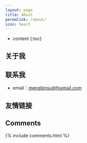 ```yaml
---
layout: page
title: About
permalink: /about/
icon: heart
---
```


* content
{:toc}

## 关于我

## 联系我

* email：mengbinsu@foxmail.com

## 友情链接

## Comments

{% include comments.html %}
